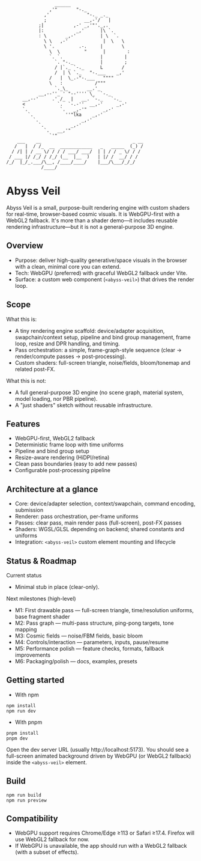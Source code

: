 ```

                  ______
                ,'"       "-._                              
              ,'              "-._ _._
              ;              __,-'/   |
            ;|           ,-' _,'"'._,.
            |:            _,'      |\ `.
            : \       _,-'         | \  `.
              \ \   ,-'             |  \   \
              \ '.         .-.     |       \
                \  \         "      |        :
                `. `.              |        |
                  `. "-._          |        ;
                  / |`._ `-._      L       /
                  /  | \ `._   "-.___    _,'
                /   |  \_.-"-.___   """"
                \   :            /"""
                  `._\_       __.'_
            __,--''_ ' "--'''' \_  `-._
      __,--'     .' /_  |   __. `-._   `-._
      <            `.  `-.-''  __,-'     _,-'
      `.            `.   _,-'"      _,-'
        `.            ''"lka    _,-'
          `.                _,-'
            `.          _,-'
              `.   __,'"
                `'"
    ___    __                                  _ __
   /   |  / /_  __  ____________   _   _____  (_) /
  / /| | / __ \/ / / / ___/ ___/  | | / / _ \/ / / 
 / ___ |/ /_/ / /_/ (__  |__  )   | |/ /  __/ / /  
/_/  |_/_.___/\__, /____/____/    |___/\___/_/_/   
             /____/                                
```

# Abyss Veil

Abyss Veil is a small, purpose-built rendering engine with custom shaders for real-time, browser-based cosmic visuals. It is WebGPU-first with a WebGL2 fallback. It's more than a shader demo—it includes reusable rendering infrastructure—but it is not a general-purpose 3D engine.

## Overview
- Purpose: deliver high-quality generative/space visuals in the browser with a clean, minimal core you can extend.
- Tech: WebGPU (preferred) with graceful WebGL2 fallback under Vite.
- Surface: a custom web component (`<abyss-veil>`) that drives the render loop.

## Scope
What this is:
- A tiny rendering engine scaffold: device/adapter acquisition, swapchain/context setup, pipeline and bind group management, frame loop, resize and DPR handling, and timing.
- Pass orchestration: a simple, frame-graph-style sequence (clear → render/compute passes → post-processing).
- Custom shaders: full-screen triangle, noise/fields, bloom/tonemap and related post-FX.

What this is not:
- A full general-purpose 3D engine (no scene graph, material system, model loading, nor PBR pipeline).
- A "just shaders" sketch without reusable infrastructure.

## Features
- WebGPU-first, WebGL2 fallback
- Deterministic frame loop with time uniforms
- Pipeline and bind group setup
- Resize-aware rendering (HiDPI/retina)
- Clean pass boundaries (easy to add new passes)
- Configurable post-processing pipeline

## Architecture at a glance
- Core: device/adapter selection, context/swapchain, command encoding, submission
- Renderer: pass orchestration, per-frame uniforms
- Passes: clear pass, main render pass (full-screen), post-FX passes
- Shaders: WGSL/GLSL depending on backend; shared constants and uniforms
- Integration: `<abyss-veil>` custom element mounting and lifecycle

## Status & Roadmap
Current status
- Minimal stub in place (clear-only).

Next milestones (high-level)
- M1: First drawable pass — full-screen triangle, time/resolution uniforms, base fragment shader
- M2: Pass graph — multi-pass structure, ping-pong targets, tone mapping
- M3: Cosmic fields — noise/FBM fields, basic bloom
- M4: Controls/interaction — parameters, inputs, pause/resume
- M5: Performance polish — feature checks, formats, fallback improvements
- M6: Packaging/polish — docs, examples, presets

## Getting started

- With npm
```
npm install
npm run dev
```

- With pnpm
```
pnpm install
pnpm dev
```

Open the dev server URL (usually http://localhost:5173). You should see a full-screen animated background driven by WebGPU (or WebGL2 fallback) inside the `<abyss-veil>` element.

## Build
```
npm run build
npm run preview
```

## Compatibility
- WebGPU support requires Chrome/Edge ≥113 or Safari ≥17.4. Firefox will use WebGL2 fallback for now.
- If WebGPU is unavailable, the app should run with a WebGL2 fallback (with a subset of effects).
